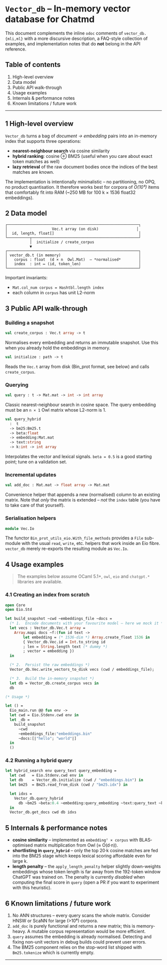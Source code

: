 # `Vector_db` – In-memory vector database for Chatmd


This document complements the inline `odoc` comments of
`vector_db.{mli,ml}` with a more discursive description, a FAQ-style
collection of examples, and implementation notes that do **not** belong
in the API reference.

Table of contents
-----------------

1. High-level overview
2. Data model
3. Public API walk-through
4. Usage examples
5. Internals & performance notes
6. Known limitations / future work

------------------------------------------------------------------------

1  High-level overview
---------------------

`Vector_db` turns a bag of *document → embedding* pairs into an
in-memory index that supports three operations:

* **nearest-neighbour search** via cosine similarity
* **hybrid ranking**:
  cosine ⊕ BM25 (useful when you care about exact token matches as well)
* **lazy retrieval** of the raw document bodies once the indices of the
  best matches are known.

The implementation is intentionally minimalistic – no partitioning, no
OPQ, no product quantisation.  It therefore works best for corpora of
*O(10⁵)* items that comfortably fit into RAM (~250 MB for 100 k × 1536
float32 embeddings).


2  Data model
-------------

```text
┌───────────────────────────────────────────────────────────┐
│                    Vec.t array (on disk)                 │
│  id, length, float[]                                      │
└──────────┬────────────────────────────────────────────────┘
           │  initialize / create_corpus
           ▼
┌───────────────────────────────────────────────────────────┐
│ vector_db.t (in memory)                                   │
│   corpus : float  (d × n  Owl.Mat)  – *normalised*        │
│   index  : int ↦ (id, token_len)                          │
└───────────────────────────────────────────────────────────┘
```

Important invariants:

* `Mat.col_num corpus = Hashtbl.length index`
* each column in `corpus` has unit L2-norm


3  Public API walk-through
-------------------------

### Building a snapshot

```ocaml
val create_corpus : Vec.t array -> t
```

Normalises every embedding and returns an immutable snapshot.  Use this
when you already hold the embeddings in memory.

```ocaml
val initialize : path -> t
```

Reads the `Vec.t` array from disk (Bin_prot format, see below) and calls
`create_corpus`.

### Querying

```ocaml
val query : t -> Mat.mat -> int -> int array
```

Classic nearest-neighbour search in cosine space.  The query embedding
must be an `n × 1` Owl matrix whose L2-norm is 1.

```ocaml
val query_hybrid
  :  t
  -> bm25:Bm25.t
  -> beta:float
  -> embedding:Mat.mat
  -> text:string
  -> k:int -> int array
```

Interpolates the vector and lexical signals.  `beta = 0.5` is a good
starting point; tune on a validation set.

### Incremental updates

```ocaml
val add_doc : Mat.mat -> float array -> Mat.mat
```

Convenience helper that appends a new (normalised) column to an existing
matrix.  Note that *only* the matrix is extended – *not* the
`index` table (you have to take care of that yourself).

### Serialisation helpers

```ocaml
module Vec.Io
```

The functor `Bin_prot_utils_eio.With_file_methods` provides a `File`
sub-module with the usual `read`, `write`, etc. helpers that work inside
an Eio fibre.  `vector_db` merely re-exports the resulting module as
`Vec.Io`.


4  Usage examples
----------------

> The examples below assume OCaml 5.1+, `owl`, `eio` and `chatgpt.*`
> libraries are available.

### 4.1 Creating an index from scratch

```ocaml
open Core
open Eio.Std

let build_snapshot ~cwd ~embeddings_file ~docs =
  (* 1.  Encode documents with your favourite model – here we mock it *)
  let vecs : Vector_db.Vec.t array =
    Array.mapi docs ~f:(fun id text ->
        let embedding = (* 1536-dim *) Array.create_float 1536 in
        { Vector_db.Vec.id = Int.to_string id
        ; len = String.length text (* dummy *)
        ; vector = embedding })
  in

  (* 2.  Persist the raw embeddings *)
  Vector_db.Vec.write_vectors_to_disk vecs (cwd / embeddings_file);

  (* 3.  Build the in-memory snapshot *)
  let db = Vector_db.create_corpus vecs in
  db

(* Usage *)

let () =
  Eio_main.run @@ fun env ->
  let cwd = Eio.Stdenv.cwd env in
  let _db =
    build_snapshot
      ~cwd
      ~embeddings_file:"embeddings.bin"
      ~docs:[|"hello"; "world"|]
  in
  ()
```

### 4.2 Running a hybrid query

```ocaml
let hybrid_search env query_text query_embedding =
  let cwd   = Eio.Stdenv.cwd env in
  let db    = Vector_db.initialize (cwd / "embeddings.bin") in
  let bm25  = Bm25.read_from_disk (cwd / "bm25.idx") in

  let idxs =
    Vector_db.query_hybrid
      db ~bm25 ~beta:0.4 ~embedding:query_embedding ~text:query_text ~k:5
  in
  Vector_db.get_docs cwd db idxs
```


5  Internals & performance notes
--------------------------------

* **cosine similarity** – implemented as `embeddingᵀ × corpus` with
  BLAS‐optimised matrix multiplication from Owl (≈ O(d·n)).
* **shortlisting in `query_hybrid`** – only the top 20·k cosine matches
  are fed into the BM25 stage which keeps lexical scoring affordable
  even for large k.
* **length penalty** – the `apply_length_penalty` helper slightly
  down-weights embeddings whose token length is far away from the
  192-token window ChatGPT was trained on.  The penalty is currently
  *disabled* when computing the final score in `query` (open a PR if
  you want to experiment with this heuristic).


6  Known limitations / future work
---------------------------------

1.  No ANN structures – every query scans the whole matrix.  Consider
    HNSW or ScaNN for large (>10⁶) corpora.
2.  `add_doc` is purely functional and returns a new matrix; this is
    memory-heavy.  A mutable corpus representation would be more
    efficient.
3.  `query` assumes the embedding is already normalised.  Detecting and
    fixing non-unit vectors in debug builds could prevent user errors.
4.  The BM25 component relies on the stop-word list shipped with
    `Bm25.tokenize` which is currently empty.

------------------------------------------------------------------------

